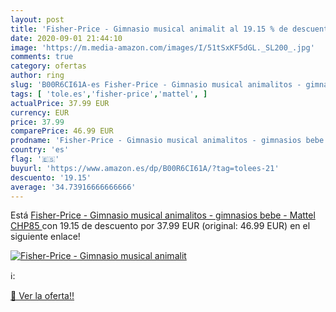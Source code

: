 ```yaml
---
layout: post
title: 'Fisher-Price - Gimnasio musical animalit al 19.15 % de descuento'
date: 2020-09-01 21:44:10
image: 'https://m.media-amazon.com/images/I/51tSxKF5dGL._SL200_.jpg'
comments: true
category: ofertas
author: ring
slug: 'B00R6CI61A-es Fisher-Price - Gimnasio musical animalitos - gimnasios...'
tags: [ 'tole.es','fisher-price','mattel', ]
actualPrice: 37.99 EUR
currency: EUR
price: 37.99
comparePrice: 46.99 EUR
prodname: 'Fisher-Price - Gimnasio musical animalitos - gimnasios bebe -  Mattel CHP85 '
country: 'es'
flag: '🇪🇸'
buyurl: 'https://www.amazon.es/dp/B00R6CI61A/?tag=tolees-21'
descuento: '19.15'
average: '34.73916666666666'
---
```


Está [Fisher-Price - Gimnasio musical animalitos - gimnasios bebe -  Mattel CHP85 ](https://www.amazon.es/dp/B00R6CI61A/?tag=tolees-21) con 19.15 de descuento por 37.99 EUR (original: 46.99 EUR) en el siguiente enlace!

[![Fisher-Price - Gimnasio musical animalit](https://m.media-amazon.com/images/I/51tSxKF5dGL._SL200_.jpg)](https://www.amazon.es/dp/B00R6CI61A/?tag=tolees-21)

ℹ️:


[🛒 Ver la oferta!!](https://www.amazon.es/dp/B00R6CI61A/?tag=tolees-21)
